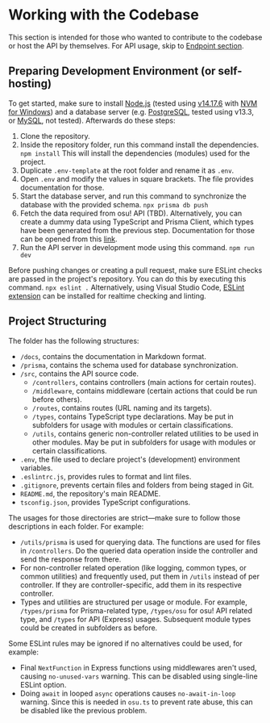 # Working with the Codebase

This section is intended for those who wanted to contribute to the codebase or host the API by themselves. For API usage, skip to [Endpoint section](2-endpoint.md).

## Preparing Development Environment (or self-hosting)

To get started, make sure to install [Node.js](https://nodejs.org/en/download) (tested using [v14.17.6](https://nodejs.org/dist/v14.17.6) with [NVM for Windows](https://github.com/coreybutler/nvm-windows)) and a database server (e.g. [PostgreSQL](https://www.postgresql.org/download), tested using v13.3, or [MySQL](https://dev.mysql.com/downloads), not tested). Afterwards do these steps:

1. Clone the repository.
2. Inside the repository folder, run this command install the dependencies.
`npm install`
This will install the dependencies (modules) used for the project.
3. Duplicate `.env-template` at the root folder and rename it as `.env`.
4. Open `.env` and modify the values in square brackets. The file provides documentation for those.
5. Start the database server, and run this command to synchronize the database with the provided schema.
`npx prisma db push`
6. Fetch the data required from osu! API (TBD). Alternatively, you can create a dummy data using TypeScript and Prisma Client, which types have been generated from the previous step. Documentation for those can be opened from this [link](https://www.prisma.io/docs/concepts/components/prisma-client/crud).
7. Run the API server in development mode using this command.
`npm run dev`

Before pushing changes or creating a pull request, make sure ESLint checks are passed in the project's repository. You can do this by executing this command.
`npx eslint .`
Alternatively, using Visual Studio Code, [ESLint extension](https://marketplace.visualstudio.com/items?itemName=dbaeumer.vscode-eslint) can be installed for realtime checking and linting.

## Project Structuring

The folder has the following structures:

- `/docs`, contains the documentation in Markdown format.
- `/prisma`, contains the schema used for database synchronization.
- `/src`, contains the API source code.
  - `/controllers`, contains controllers (main actions for certain routes).
  - `/middleware`, contains middleware (certain actions that could be run before others).
  - `/routes`, contains routes (URL naming and its targets).
  - `/types`, contains TypeScript type declarations. May be put in subfolders for usage with modules or certain classifications.
  - `/utils`, contains generic non-controller related utilities to be used in other modules. May be put in subfolders for usage with modules or certain classifications.
- `.env`, the file used to declare project's (development) environment variables.
- `.eslintrc.js`, provides rules to format and lint files.
- `.gitignore`, prevents certain files and folders from being staged in Git.
- `README.md`, the repository's main README.
- `tsconfig.json`, provides TypeScript configurations.

The usages for those directories are strict—make sure to follow those descriptions in each folder. For example:

- `/utils/prisma` is used for querying data. The functions are used for files in `/controllers`. Do the queried data operation inside the controller and send the response from there.
- For non-controller related operation (like logging, common types, or common utilities) and frequently used, put them in `/utils` instead of per controller. If they are controller-specific, add them in its respective controller.
- Types and utilities are structured per usage or module. For example, `/types/prisma` for Prisma-related type, `/types/osu` for osu! API related type, and `/types` for API (Express) usages. Subsequent module types could be created in subfolders as before.

Some ESLint rules may be ignored if no alternatives could be used, for example:

- Final `NextFunction` in Express functions using middlewares aren't used, causing `no-unused-vars` warning. This can be disabled using single-line ESLint option.
- Doing `await` in looped `async` operations causes `no-await-in-loop` warning. Since this is needed in `osu.ts` to prevent rate abuse, this can be disabled like the previous problem.